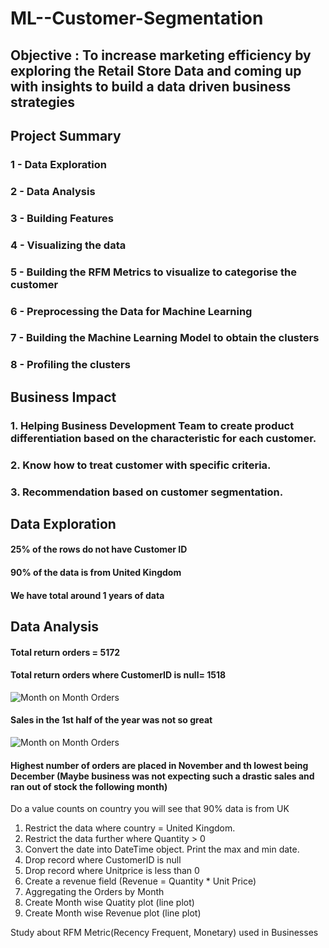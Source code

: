 # ML--Customer-Segmentation

## Objective : To increase marketing efficiency by exploring the Retail Store Data and coming up with insights to build a data driven business strategies
## Project Summary
### 1 - Data Exploration
### 2 - Data Analysis
### 3 - Building Features 
### 4 - Visualizing the data
### 5 - Building the RFM Metrics to visualize to categorise the customer
### 6 - Preprocessing the Data for Machine Learning
### 7 - Building the Machine Learning Model to obtain the clusters
### 8 - Profiling the clusters

## Business Impact 

### 1. Helping Business Development Team to create product differentiation based on the characteristic for each customer.
### 2. Know how to treat customer with specific criteria.
### 3. Recommendation based on customer segmentation.

## Data Exploration

#### 25% of the rows do not have Customer ID
#### 90% of the data is from United Kingdom
#### We have total around 1 years of data


## Data Analysis

#### Total return orders = 5172
#### Total return orders where CustomerID is null= 1518

![Month on Month Orders](https://github.com/Sreemanto/ML---Customer-Segmentation/blob/main/Monthwise%20Revenue.png)

#### Sales in the 1st half of the year was not so great

![Month on Month Orders](https://github.com/Sreemanto/ML---Customer-Segmentation/blob/main/Monthwise%20Order%20Summary.png)

#### Highest number of orders are placed in November and th lowest being December (Maybe business was not expecting such a drastic sales and ran out of stock the following month)



Do a value counts on country you will see that 90% data is from UK

1. Restrict the data where country = United Kingdom.
2. Restrict the data further where Quantity > 0
3. Convert the date into DateTime object. Print the max and min date.
4. Drop record where CustomerID is null
5. Drop record where Unitprice is less than 0
6. Create a revenue field (Revenue = Quantity * Unit Price)
7. Aggregating the Orders by Month
8. Create Month wise Quatity plot (line plot)
9. Create Month wise Revenue plot (line plot)

Study about RFM Metric(Recency Frequent, Monetary) used in Businesses
